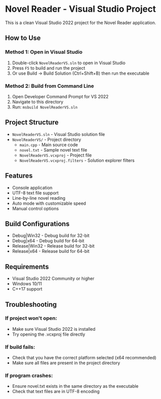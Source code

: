 # Novel Reader - Visual Studio Project

This is a clean Visual Studio 2022 project for the Novel Reader application.

## How to Use

### Method 1: Open in Visual Studio
1. Double-click `NovelReaderVS.sln` to open in Visual Studio
2. Press `F5` to build and run the project
3. Or use Build → Build Solution (Ctrl+Shift+B) then run the executable

### Method 2: Build from Command Line
1. Open Developer Command Prompt for VS 2022
2. Navigate to this directory
3. Run: `msbuild NovelReaderVS.sln`

## Project Structure

- `NovelReaderVS.sln` - Visual Studio solution file
- `NovelReaderVS/` - Project directory
  - `main.cpp` - Main source code
  - `novel.txt` - Sample novel text file
  - `NovelReaderVS.vcxproj` - Project file
  - `NovelReaderVS.vcxproj.filters` - Solution explorer filters

## Features

- Console application
- UTF-8 text file support
- Line-by-line novel reading
- Auto mode with customizable speed
- Manual control options

## Build Configurations

- Debug|Win32 - Debug build for 32-bit
- Debug|x64 - Debug build for 64-bit
- Release|Win32 - Release build for 32-bit
- Release|x64 - Release build for 64-bit

## Requirements

- Visual Studio 2022 Community or higher
- Windows 10/11
- C++17 support

## Troubleshooting

### If project won't open:
- Make sure Visual Studio 2022 is installed
- Try opening the .vcxproj file directly

### If build fails:
- Check that you have the correct platform selected (x64 recommended)
- Make sure all files are present in the project directory

### If program crashes:
- Ensure novel.txt exists in the same directory as the executable
- Check that text files are in UTF-8 encoding
